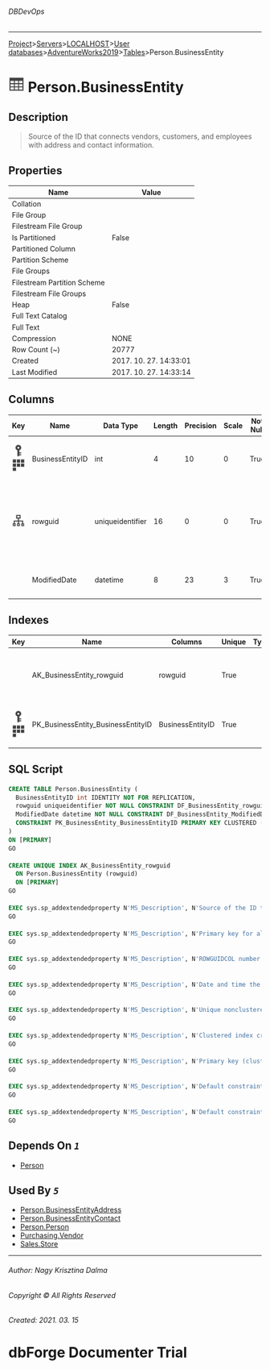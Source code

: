 ###### DBDevOps
___
[Project](../../../../../startpage.md)>[Servers](../../../../Servers.md)>[LOCALHOST](../../../LOCALHOST.md)>[User databases](../../UserDatabases.md)>[AdventureWorks2019](../AdventureWorks2019.md)>[Tables](Tables.md)>Person.BusinessEntity


# ![logo](../../../../../Images/table.svg) Person.BusinessEntity

## <a name="#Description"></a>Description
> Source of the ID that connects vendors, customers, and employees with address and contact information.
## <a name="#Properties"></a>Properties
|Name|Value|
|---|---|
|Collation||
|File Group||
|Filestream File Group||
|Is Partitioned|False|
|Partitioned Column||
|Partition Scheme||
|File Groups||
|Filestream Partition Scheme||
|Filestream File Groups||
|Heap|False|
|Full Text Catalog||
|Full Text||
|Compression|NONE|
|Row Count (~)|20777|
|Created|2017. 10. 27. 14:33:01|
|Last Modified|2017. 10. 27. 14:33:14|


## <a name="#Columns"></a>Columns
|Key|Name|Data Type|Length|Precision|Scale|Not Null|Identity|Rule|Default|Computed|Persisted|Description
|---|---|---|---|---|---|---|---|---|---|---|---|---
|[![Primary Key PK_BusinessEntity_BusinessEntityID](../../../../../Images/primarykey.svg)](#Indexes)[![Cluster Key PK_BusinessEntity_BusinessEntityID](../../../../../Images/Cluster.svg)](#Indexes)|BusinessEntityID|int|4|10|0|True|1 - 1|||False|False|Primary key for all customers, vendors, and employees.|
|[![Indexes AK_BusinessEntity_rowguid](../../../../../Images/index.svg)](#Indexes)|rowguid|uniqueidentifier|16|0|0|True|||(newid())|False|False|ROWGUIDCOL number uniquely identifying the record. Used to support a merge replication sample.|
||ModifiedDate|datetime|8|23|3|True|||(getdate())|False|False|Date and time the record was last updated.|

## <a name="#Indexes"></a>Indexes
|Key|Name|Columns|Unique|Type|Description
|---|---|---|---|---|---
||AK_BusinessEntity_rowguid|rowguid|True||Unique nonclustered index. Used to support replication samples.|
|[![Primary Key PK_BusinessEntity_BusinessEntityID](../../../../../Images/primarykey.svg)](#Indexes)[![Cluster Key PK_BusinessEntity_BusinessEntityID](../../../../../Images/Cluster.svg)](#Indexes)|PK_BusinessEntity_BusinessEntityID|BusinessEntityID|True||Clustered index created by a primary key constraint.|

## <a name="#SqlScript"></a>SQL Script
```SQL
CREATE TABLE Person.BusinessEntity (
  BusinessEntityID int IDENTITY NOT FOR REPLICATION,
  rowguid uniqueidentifier NOT NULL CONSTRAINT DF_BusinessEntity_rowguid DEFAULT (newid()) ROWGUIDCOL,
  ModifiedDate datetime NOT NULL CONSTRAINT DF_BusinessEntity_ModifiedDate DEFAULT (getdate()),
  CONSTRAINT PK_BusinessEntity_BusinessEntityID PRIMARY KEY CLUSTERED (BusinessEntityID)
)
ON [PRIMARY]
GO

CREATE UNIQUE INDEX AK_BusinessEntity_rowguid
  ON Person.BusinessEntity (rowguid)
  ON [PRIMARY]
GO

EXEC sys.sp_addextendedproperty N'MS_Description', N'Source of the ID that connects vendors, customers, and employees with address and contact information.', 'SCHEMA', N'Person', 'TABLE', N'BusinessEntity'
GO

EXEC sys.sp_addextendedproperty N'MS_Description', N'Primary key for all customers, vendors, and employees.', 'SCHEMA', N'Person', 'TABLE', N'BusinessEntity', 'COLUMN', N'BusinessEntityID'
GO

EXEC sys.sp_addextendedproperty N'MS_Description', N'ROWGUIDCOL number uniquely identifying the record. Used to support a merge replication sample.', 'SCHEMA', N'Person', 'TABLE', N'BusinessEntity', 'COLUMN', N'rowguid'
GO

EXEC sys.sp_addextendedproperty N'MS_Description', N'Date and time the record was last updated.', 'SCHEMA', N'Person', 'TABLE', N'BusinessEntity', 'COLUMN', N'ModifiedDate'
GO

EXEC sys.sp_addextendedproperty N'MS_Description', N'Unique nonclustered index. Used to support replication samples.', 'SCHEMA', N'Person', 'TABLE', N'BusinessEntity', 'INDEX', N'AK_BusinessEntity_rowguid'
GO

EXEC sys.sp_addextendedproperty N'MS_Description', N'Clustered index created by a primary key constraint.', 'SCHEMA', N'Person', 'TABLE', N'BusinessEntity', 'INDEX', N'PK_BusinessEntity_BusinessEntityID'
GO

EXEC sys.sp_addextendedproperty N'MS_Description', N'Primary key (clustered) constraint', 'SCHEMA', N'Person', 'TABLE', N'BusinessEntity', 'CONSTRAINT', N'PK_BusinessEntity_BusinessEntityID'
GO

EXEC sys.sp_addextendedproperty N'MS_Description', N'Default constraint value of GETDATE()', 'SCHEMA', N'Person', 'TABLE', N'BusinessEntity', 'CONSTRAINT', N'DF_BusinessEntity_ModifiedDate'
GO

EXEC sys.sp_addextendedproperty N'MS_Description', N'Default constraint value of NEWID()', 'SCHEMA', N'Person', 'TABLE', N'BusinessEntity', 'CONSTRAINT', N'DF_BusinessEntity_rowguid'
GO
```

## <a name="#DependsOn"></a>Depends On _`1`_
- [Person](../Security/Schemas/Person.md)


## <a name="#UsedBy"></a>Used By _`5`_
- [Person.BusinessEntityAddress](Person.BusinessEntityAddress.md)
- [Person.BusinessEntityContact](Person.BusinessEntityContact.md)
- [Person.Person](Person.Person.md)
- [Purchasing.Vendor](Purchasing.Vendor.md)
- [Sales.Store](Sales.Store.md)


___
###### Author: Nagy Krisztina Dalma
###### Copyright © All Rights Reserved
###### Created: 2021. 03. 15

# dbForge Documenter Trial